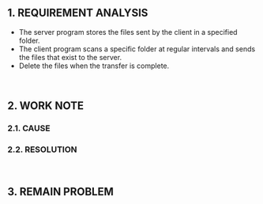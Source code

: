 ## 1. REQUIREMENT ANALYSIS
- The server program stores the files sent by the client in a specified folder.
- The client program scans a specific folder at regular intervals and sends the files that exist to the server.
- Delete the files when the transfer is complete.
<br>

## 2. WORK NOTE

### 2.1. CAUSE

### 2.2. RESOLUTION
<br>


## 3. REMAIN PROBLEM

